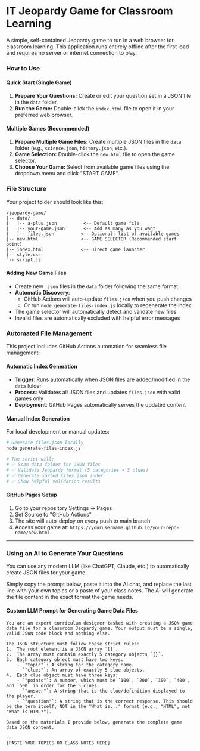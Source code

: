 # IT Jeopardy Game for Classroom Learning

A simple, self-contained Jeopardy game to run in a web browser for classroom learning. This application runs entirely offline after the first load and requires no server or internet connection to play.

### How to Use

#### Quick Start (Single Game)
1.  **Prepare Your Questions:** Create or edit your question set in a JSON file in the `data` folder.
2.  **Run the Game:** Double-click the `index.html` file to open it in your preferred web browser.

#### Multiple Games (Recommended)
1.  **Prepare Multiple Game Files:** Create multiple JSON files in the `data` folder (e.g., `science.json`, `history.json`, etc.).
2.  **Game Selection:** Double-click the `new.html` file to open the game selector.
3.  **Choose Your Game:** Select from available game files using the dropdown menu and click "START GAME".

### File Structure

Your project folder should look like this:

```
/jeopardy-game/
|-- data/
|   |-- a-plus.json          <-- Default game file
|   |-- your-game.json       <-- Add as many as you want
|   `-- files.json          <-- Optional: list of available games
|-- new.html                <-- GAME SELECTOR (Recommended start point)
|-- index.html              <-- Direct game launcher
|-- style.css
`-- script.js
```

#### Adding New Game Files
- Create new `.json` files in the `data` folder following the same format
- **Automatic Discovery**: 
  - GitHub Actions will auto-update `files.json` when you push changes
  - Or run `node generate-files-index.js` locally to regenerate the index
- The game selector will automatically detect and validate new files
- Invalid files are automatically excluded with helpful error messages

### Automated File Management

This project includes GitHub Actions automation for seamless file management:

#### Automatic Index Generation
- **Trigger**: Runs automatically when JSON files are added/modified in the `data` folder
- **Process**: Validates all JSON files and updates `files.json` with valid games only
- **Deployment**: GitHub Pages automatically serves the updated content

#### Manual Index Generation
For local development or manual updates:
```bash
# Generate files.json locally
node generate-files-index.js

# The script will:
# ✅ Scan data folder for JSON files
# ✅ Validate Jeopardy format (5 categories × 5 clues)
# ✅ Generate sorted files.json index
# ✅ Show helpful validation results
```

#### GitHub Pages Setup
1. Go to your repository Settings → Pages
2. Set Source to "GitHub Actions"
3. The site will auto-deploy on every push to main branch
4. Access your game at: `https://yourusername.github.io/your-repo-name/new.html`

---

### Using an AI to Generate Your Questions

You can use any modern LLM (like ChatGPT, Claude, etc.) to automatically create JSON files for your game.

Simply copy the prompt below, paste it into the AI chat, and replace the last line with your own topics or a paste of your class notes. The AI will generate the file content in the exact format the game needs.

#### Custom LLM Prompt for Generating Game Data Files

```
You are an expert curriculum designer tasked with creating a JSON game data file for a classroom Jeopardy game. Your output must be a single, valid JSON code block and nothing else.

The JSON structure must follow these strict rules:
1.  The root element is a JSON array `[]`.
2.  The array must contain exactly 5 category objects `{}`.
3.  Each category object must have two keys:
    - `"topic"`: A string for the category name.
    - `"clues"`: An array of exactly 5 clue objects.
4.  Each clue object must have three keys:
    - `"points"`: A number, which must be `100`, `200`, `300`, `400`, and `500` in order for the 5 clues.
    - `"answer"`: A string that is the clue/definition displayed to the player.
    - `"question"`: A string that is the correct response. This should be the term itself, NOT in the "What is..." format (e.g., "HTML", not "What is HTML?").

Based on the materials I provide below, generate the complete game data JSON content.

---
[PASTE YOUR TOPICS OR CLASS NOTES HERE]
